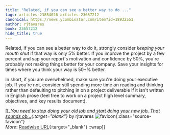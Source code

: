 ```yaml
---
title: "Related, if you can see a better way to do ..."
tags: articles-23854026 articles-23657212
canonical: https://news.ycombinator.com/item?id=18932551
author: rjtavares
book: 23657212
hide_title: true
---
```


Related, if you can see a better way to do it, strongly consider *keeping your mouth shut* if that way is only 5% better. If you improve the project by a few percent and sap your report's motivation and confidence by 50%, you're probably not making things better for your company. Save your insights for times where you think your way is 50+% better.

In short, if you are overwhelmed, make sure you're doing your executive job. If you're not, consider still spending more time on reading and thinking rather than defaulting to pitching in on a project deliverable if it isn't written in English prose (feel free to work on a project high level summary, objectives, and key results document).


[[<cite>_[You need to stop doing your old job and start doing your new job. That sounds ob...](https://news.ycombinator.com/item?id=18932551){:target="_blank"}_</cite> by rjtavares ![favicon](https://s2.googleusercontent.com/s2/favicons?domain=news.ycombinator.com){:class="source-favicon"}<br>
_More_: [Readwise URL](https://readwise.io/open/463128252){:target="_blank"}
::wrap]]